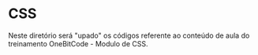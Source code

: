 # CSS
 
Neste diretório será "upado" os códigos referente ao conteúdo de aula do treinamento OneBitCode - Modulo de CSS.